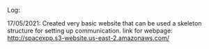 Log:

17/05/2021: Created very basic website that can be used a skeleton structure for setting up communication.
            link for webpage: http://spacexpp.s3-website.us-east-2.amazonaws.com/
            
